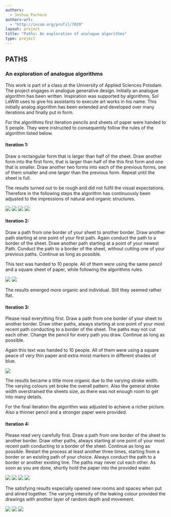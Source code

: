 ```yaml
--- 
authors: 
  - Joshua Pacheco
authors-url: 
  - "http://incom.org/profil/7029"
layout: project
title: "Paths: An exploration of analogue algorithms"
type: project
---
```


## PATHS
### An exploration of analogue algorithms

This work is part of a class at the University of Applied Sciences Potsdam. The project engages in analogue generative design. Initially an analogue algorithm has been written. Inspiration was supported by algorithms, Sol LeWitt uses to give his assistants to execute art works in his name. This initially analog algorithm has been extended and developed over many iterations and finally put in form.

For the algorithms first iteration pencils and sheets of paper were handed to 5 people. They were instructed to consequently follow the rules of the algorithm listed below.

#### Iteration 1:
Draw a rectangular form that is larger than half of the sheet. Draw another form into the first form, that is larger than half of the this first form and one that is smaller. Draw another two forms into each of the previous forms, one of them smaller and one larger than the previous form. Repeat until the sheet is full.

The results turned out to be rough and did not fulfil the visual expectations.
Therefore in the following steps the algorithm has continuously been adjusted to the impressions of natural and organic structures.

![](./assets/visuals/inspiration/endpres.004.jpeg)
![](./assets/visuals/inspiration/endpres.007.jpeg)
![](./assets/visuals/inspiration/endpres.009.jpeg)
![](./assets/visuals/inspiration/endpres.012.jpeg)


#### Iteration 2:
Draw a path from one border of your sheet to another border. Draw another path starting at one point of your first path. Again conduct the path to a border of the sheet. Draw another path starting at a point of your newest Path. Conduct the path to a border of the sheet, without cutting one of your previous paths. Continue as long as possible.

This text was handed to 10 people. All of them were using the same pencil and a square sheet of paper, while following the algorithms rules.

![](./assets/visuals/it2_a.jpg)
![](./assets/visuals/it2_b.jpg)

The results emerged more organic and individual. Still they seemed rather flat. 

#### Iteration 3:
Please read everything first. 
Draw a path from one border of your sheet to another border. Draw other paths, always starting at one point of your most recent path conducting to a border of the sheet. The paths may not cut each other. Change the pencil for every path you draw. Continue as long as possible.

Again this text was handed to 10 people. All of them were using a square peace of very thin paper and extra moist markers in different shades of blue. 

![](./assets/visuals/it3.jpg)

The results became a little more organic due to the varying stroke width. The varying colours yet broke the overall pattern. Also the general stroke width overstrained the sheets size, as there was not enough room to get into many details.

For the final iteration the algorithm was adjusted to achieve a richer picture. Also a thinner pencil and a stronger paper were provided. 

#### Iteration 4:
Please read very carefully first.
Draw a path from one border of the sheet to another border.
Draw other paths, always starting at one point of your most recent path conducting to a border of the sheet. Continue as long as possible.
Restart the process at least another three times, starting from a border or an existing path of your choice. Always conduct the path to a border or another existing line. 
The paths may never cut each other. 
As soon as you are done, shortly hold the paper into the provided water.

![](./assets/visuals/it4/endpres.017.jpeg)
![](./assets/visuals/it4/endpres.018.jpeg)
![](./assets/visuals/it4/endpres.019.jpeg)
![](./assets/visuals/it4/endpres.025.jpeg)

The satisfying results especially opened new rooms and spaces when put and alined together.
The varying intensity of the leaking colour provided the drawings with another layer of random depth and movement.

![](./assets/visuals/it4/endpres.026.jpeg)
![](./assets/visuals/it4/endpres.027.jpeg)
![](./assets/visuals/it4/endpres.028.jpeg)
